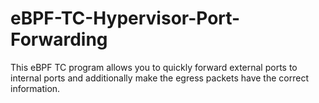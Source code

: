 # eBPF-TC-Hypervisor-Port-Forwarding
This eBPF TC program allows you to quickly forward external ports to internal ports and additionally make the egress packets have the correct information.
